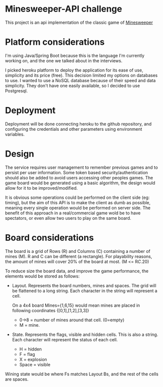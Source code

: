 # Minesweeper-API challenge

This project is an api implementation of the classic game of [Minesweeper](https://en.wikipedia.org/wiki/Minesweeper_(video_game))

# Platform considerations
I'm using Java/Spring Boot because this is the language I'm currently working on, and the one we talked about in the interviews.

I picked heroku platform to deploy the application for its ease of use, simplicity and its price (free). This decision limited my options on databases to use. I wanted to use a NoSQL database because of their speed and data simplicity. They don't have one easily available, so I decided to use Postgresql.

# Deployment
Deployment will be done connecting heroku to the github repository, and configuring the credentials and other parameters using environment variables.

# Design
The service requires user management to remember previous games and to persist per user information. Some token based security/authentication should also be added to avoid users accessing other peoples games.
The game board would be generated using a basic algorithm, the design would allow for it to be improved/modified.

It is obvious some operations could be performed on the client side (eg: timing), but the aim of this API is to make the client as dumb as possible, meaning every single operation would be performed on server side.
The benefit of this approach in a real/commercial game wold be to have spectators, or even allow two users to play on the same board.

# Board considerations
The board is a grid of Rows (R) and Columns (C) containing a number of mines (M). R and C can be different (a rectangle). For playability reasons, the amount of mines will cover 20% of the board at most. (M <= R*C*.20)  

To reduce size the board data, and improve the game performance, the elements would be stored as follows: 
   
- Layout. Represents the board numbers, mines and spaces. The grid will be flattened to a long string. Each character in the string will represent a cell.
    
    On a 4x4 board Mines={1,6,15} would mean mines are placed in following coordinates {[0,1],[1,2],[3,3]} 
    - 0->8 = number of mines around that cell. (0=empty)
    - M = mine.
    
- State. Represents the flags, visible and hidden cells. This is also a string. Each character will represent the status of each cell.
    - H = hidden
    - F = flag
    - X = explosion
    - Space = visible

Wining state would be where Fs matches Layout Bs, and the rest of the cells are spaces. 